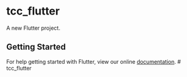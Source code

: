 # tcc_flutter

A new Flutter project.

## Getting Started

For help getting started with Flutter, view our online
[documentation](https://flutter.io/).
#   t c c _ f l u t t e r  
 
